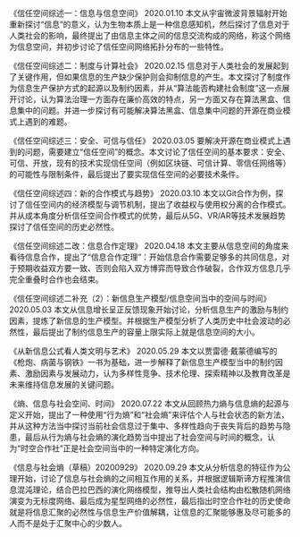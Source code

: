 《信任空间综述一：信息与信息空间》        2020.01.10
本文从宇宙微波背景辐射开始重新探讨“信息”的意义，认为生物本质上是一种信息感知机，然后探讨了信息对于人类社会的影响，最终提出了由信息主体之间的信息交流构成的网络，称这个网络为信息空间，并初步讨论了信任空间网络拓扑分布的一些特性。

《信任空间综述二：制度与计算社会》        2020.02.15
信息对于人类社会的发展起到了关键作用，但如果信息的生产缺少保护则会抑制信息的产生。本文探讨了制度作为信息生产保护方式的起源以及制约因素，并从“算法能否构建社会制度”这一点展开讨论，认为算法治理一方面存在廉价高效的特点，另一方面又存在算法黑盒、信息集中的问题。并进一步探讨有可能解决算法黑盒、信息集中问题的开源在商业模式上遇到的难题。

《信任空间综述三：安全、可信与信任》                            2020.03.05
要解决开源在商业模式上遇到的问题，需要建立“信任空间”的概念。本文讨论了信任空间的基本要求：安全、可信、开放，现有的技术实现信任空间（例如区块链、可信计算、零信任网络等）的可能性与限制条件，最后提出了要实现信任空间的必要技术条件。

《信任空间综述四：新的合作模式与趋势》                        2020.03.10
本文以Git合作为例，探讨了信任空间内的经济模型与调节机制，提出了收益权与使用权分离的合作模式。并从成本角度分析信任空间合作模式的优势，最后从5G、VR/AR等技术发展趋势探讨了信任空间的历史必然性。

《信任空间综述二改：信息合作定理》                               2020.04.18
本文主要从信息空间的角度来看待信息合作，提出了“信息合作定理”：开始信息合作需要足够多的共同信息，对于预期收益双方要一致、否则会陷入双方博弈而导致合作破裂，合作双方信息几乎完全重叠时合作也会结束。

《信任空间综述二补充（2）：新信息生产模型/信息空间当中的空间与时间》2020.05.03
本文从信息增长呈正反馈现象开始讨论，分析信息生产的激励与制约因素，提炼了新信息的生产模型。并根据生产模型分析了人类历史中社会波动的必然性，最后提出了制约信息生产的容量上限实际上就是信息空间的大小。

《从新信息公式看人类文明与艺术》                                   2020.05.29
本文以贾雷德·戴蒙德编写的《枪炮、病菌与钢铁》一书为基础，进一步解释了新信息生产模型当中的制约因素、激励因素与发展动力，认为多样性竞争、技术伦理、探索精神以及教育改革是未来维持信息发展的关键问题。

《熵、信息与社会空间、时间》                                           2020.07.22
本文从回顾热力熵与信息熵的起源与定义开始，提出了一种使用“行为熵”和“社会熵”来评估个人与社会状态的新方法，并从这种方法当中探讨当前社会信息过于集中、多样性趋向于丧失背后的趋势与隐患，最后从行为熵与社会熵的演化趋势当中提出了社会空间与时间的概念，认为“时空合作社”正是社会空间当中的一种特定演化方向。

《信息与社会熵（草稿）20200929》                                 2020.09.29
本文从分析信息的特征作为公理开始，讨论了信息与社会熵的之间相互作用的关系，并根据逻辑斯谛方程推演信息混沌理论，结合巴拉巴西的演化网络模型，推导出人类社会结构由松散随机网络演变为无标度网络、最后成为星型网络的必然性，最后指出时空合作社的历史使命就是将信息汇聚的必然性与信息生产价值解耦，让信息的汇聚能够惠及尽可能多的人而不是处于汇聚中心的少数人。
